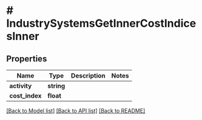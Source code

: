 # # IndustrySystemsGetInnerCostIndicesInner

## Properties

Name | Type | Description | Notes
------------ | ------------- | ------------- | -------------
**activity** | **string** |  |
**cost_index** | **float** |  |

[[Back to Model list]](../../README.md#models) [[Back to API list]](../../README.md#endpoints) [[Back to README]](../../README.md)
